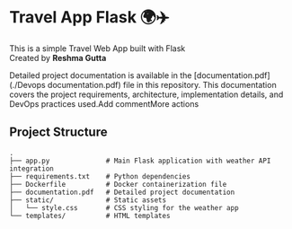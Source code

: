# Travel App Flask 🌍✈️

This is a simple Travel Web App built with Flask  
Created by **Reshma Gutta**

Detailed project documentation is available in the [documentation.pdf](./Devops documentation.pdf) file in this repository. This documentation covers the project requirements, architecture, implementation details, and DevOps practices used.Add commentMore actions

## Project Structure

```
.
├── app.py              # Main Flask application with weather API integration
├── requirements.txt    # Python dependencies
├── Dockerfile          # Docker containerization file
├── documentation.pdf   # Detailed project documentation
├── static/             # Static assets
│   └── style.css       # CSS styling for the weather app
└── templates/          # HTML templates
